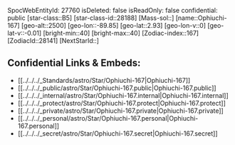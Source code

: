 ﻿---
location: [2.93,89.85,2500]
type: Star
tags:
- astro/Star

---
SpocWebEntityId: 27760
isDeleted: false
isReadOnly: false
confidential: public
[star-class::B5]
[star-class-id::28188]
[Mass-sol::]
[name::Ophiuchi-167]
[geo-alt::2500]
[geo-lon::-89.85]
[geo-lat::2.93]
[geo-lon-v::0]
[geo-lat-v::-0.01]
[bright-min::40]
[bright-max::40]
[Zodiac-index::167]
[ZodiacId::28141]
[NextStarId::]



## Confidential Links & Embeds: 
- [[../../../_Standards/astro/Star/Ophiuchi-167|Ophiuchi-167]] 
- [[../../../_public/astro/Star/Ophiuchi-167.public|Ophiuchi-167.public]] 
- [[../../../_internal/astro/Star/Ophiuchi-167.internal|Ophiuchi-167.internal]] 
- [[../../../_protect/astro/Star/Ophiuchi-167.protect|Ophiuchi-167.protect]] 
- [[../../../_private/astro/Star/Ophiuchi-167.private|Ophiuchi-167.private]] 
- [[../../../_personal/astro/Star/Ophiuchi-167.personal|Ophiuchi-167.personal]] 
- [[../../../_secret/astro/Star/Ophiuchi-167.secret|Ophiuchi-167.secret]] 
